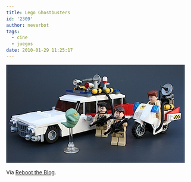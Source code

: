 ```yaml
---
title: Lego Ghostbusters
id: '2309'
author: neverbot
tags:
  - cine
  - juegos
date: 2010-01-29 11:25:17
---
```


![201001291124.jpg](./lego-ghostbusters/201001291124.jpg)

Vía [Reboot the Blog](http://blog.swas.es/post/339628696/lego-ghostbusters-via-rocko-tm-legoexpress).